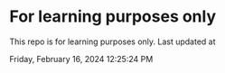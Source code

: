 # For learning purposes only
This repo is for learning purposes only.
Last updated at

Friday, February 16, 2024 12:25:24 PM

